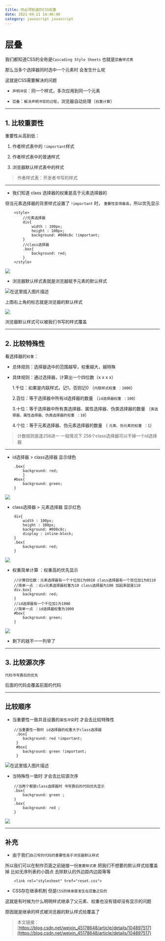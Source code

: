 ```yaml
---
title: 你必须知道的CSS权重
date: 2021-04-21 14:46:40
category: javascript javascript
---
```

# 层叠

我们都知道CSS的全称是`Cascading Style Sheets` 也就是`层叠样式表`

那么当多个选择器同时选中一个元素时 会发生什么呢

这就是CSS需要解决的问题

*   `声明冲突`：同一个样式，多次应用到同一个元素

*   `层叠`：`解决声明冲突的过程`，浏览器自动处理（`权重计算`）

* * *

## 1\. 比较重要性

重要性从高到低：

1.  作者样式表中的 `!important`样式

2.  作者样式表中的普通样式

3.  浏览器默认样式表中的样式

> 作者样式表：开发者书写的样式

* * *

*   我们知道 class 选择器的权重是高于元素选择器的

但当元素选择器的背景样式设置了 `!important` 时， `重要性变得最高`，所以优先显示

```
	<style>
		//元素选择器
        div{
            width : 100px;
            height : 100px;
            background: #008c8c !important; 
        }
        //class选择器
        .box{
            background: red;
        }
    </style>

```

![](https://upload-images.jianshu.io/upload_images/10024246-f18dace6fd391bd2.png?imageMogr2/auto-orient/strip%7CimageView2/2/w/1240)

*   浏览器默认样式表就是浏览器赋予元素的默认样式

![在这里插入图片描述](https://upload-images.jianshu.io/upload_images/10024246-5c456121502d0f93.png?imageMogr2/auto-orient/strip%7CimageView2/2/w/1240)

上图右上角的标志就是浏览器的默认样式

![](https://upload-images.jianshu.io/upload_images/10024246-d022fb5fbae9dec9.png?imageMogr2/auto-orient/strip%7CimageView2/2/w/1240)

浏览器默认样式可以被我们书写的样式覆盖

* * *

## 2\. 比较特殊性

看选择器的`权重`：

*   总体规则：选择器选中的范围越窄，权重越大，越特殊

*   具体规则：通过选择器，计算出一个四位数（x x x x）

    1.千位：如果是内联样式，记1，否则记0 （`内联样式权重 ：1000`）

    2.百位：等于选择器中所有id选择器的数量 （`id选择器权重 ：100`）

    3.十位：等于选择器中所有类选择器、属性选择器、伪类选择器的数量 （`类选择器、属性选择器、伪类选择器的权重 ：10`）

    4.个位：等于元素选择器、伪元素选择器的数量 （ `元素、伪元素的权重 ：1`）

> 计数规则是逢256进一
> 一般情况下 256个class选择器可以干掉一个id选择器

* * *

*   id选择器 > class选择器 显示绿色

```
	.box{
        background: red;
        }
    #box{
        background: green;
    }

```

![](https://upload-images.jianshu.io/upload_images/10024246-150316ad111e2bd9.png?imageMogr2/auto-orient/strip%7CimageView2/2/w/1240)

*   class选择器 > 元素选择器 显示红色

```
	div{
        width : 100px;
        height : 100px;
        background: #008c8c; 
        display : inline-block;
    }
    .box{
        background: red;
    }

```

![](https://upload-images.jianshu.io/upload_images/10024246-acf09262530ff7bb.png?imageMogr2/auto-orient/strip%7CimageView2/2/w/1240)

*   权重简单计算 ：权重高的优先显示

```
	//计算四位数：元素选择器有一个十位加1为0010 class选择器有一个百位加1为0110
	//简单一点 ：div元素选择器权重为10 class选择器为100 加起来就是110
	div.box{
        background: red;
    }
    //id选择器有一个千位加1为1000
    //简单一点 ：id选择器权重为1000
    #box{
        background: green;
    }

```

![](https://upload-images.jianshu.io/upload_images/10024246-0603442fdf3a2e60.png?imageMogr2/auto-orient/strip%7CimageView2/2/w/1240)

*   剩下的就不一一列举了

* * *

## 3\. 比较源次序

`代码书写靠后的优先`

后面的代码会覆盖前面的代码

* * *

## 比较顺序

*   当重要性一致并且设置的`属性冲突`时 才会去比较特殊性

```
	//当重要性一致时 id选择器的权重大于class选择器
	 .box{
        background: red !important;
     }
     #box{
        background: green !important;
     }

```

![在这里插入图片描述](https://upload-images.jianshu.io/upload_images/10024246-1ae09aac7a39ae82.png?imageMogr2/auto-orient/strip%7CimageView2/2/w/1240)

*   当特殊性一致时 才会去比较源次序

```
	//当两个都是class选择器时 书写靠后的代码优先显示
	.box{
        background: green ;
    }
    .box{
        background: red ;
    }

```

![](https://upload-images.jianshu.io/upload_images/10024246-9a1bf0d0b20de846.png?imageMogr2/auto-orient/strip%7CimageView2/2/w/1240)

* * *

## 补充

*   由于我们`自己写的代码的重要性高于浏览器默认样式`

所以我们可以在制作页面之前链接一份`重置样式表` 把我们不想要的默认样式给覆盖掉 比如无序列表的小圆点 去除默认的外边距内边距等等

```
	<link rel="stylesheet" href="reset.css">

```

*   CSS存在继承机制 但是`CSS的继承是发生在层叠之后的`

这就是有时候为什么明明样式继承了父元素、权重也没有错却没有显示的问题

原因就是继承的样式被浏览器的默认样式给覆盖了

>本文链接：[https://blog.csdn.net/weixin_45178648/article/details/104897517](https://blog.csdn.net/weixin_45178648/article/details/104897517)

